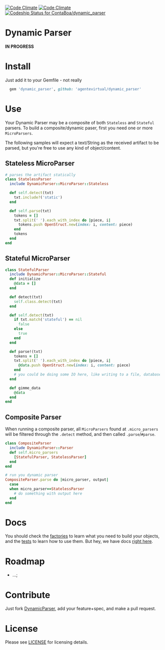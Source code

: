 [![Code Climate](https://codeclimate.com/github/lucasmartins/dynamic_parser.png)](https://codeclimate.com/github/lucasmartins/dynamic_parser) [![Code Climate](https://codeclimate.com/github/lucasmartins/dynamic_parser/coverage.png)](https://codeclimate.com/github/lucasmartins/dynamic_parser) [ ![Codeship Status for ContaBoa/dynamic_parser](https://codeship.io/projects/dee1ef60-da1c-0131-2e3f-2a27b6732ed0/status)](https://codeship.io/projects/24259)

Dynamic Parser
==============

**IN PROGRESS**

Install
=======

Just add it to your Gemfile - not really
```ruby
  gem 'dynamic_parser', github: 'agentevirtual/dynamic_parser'
```

Use
===

Your Dynamic Parser may be a composite of both `Stateless` and `Stateful` parsers. To build a composite/dynamic paser, first you need one or more `MicroParsers`.

The following samples will expect a text/String as the received artifact to be parsed, but you're free to use any kind of object/content.

## Stateless MicroParser

```ruby
# parses the artifact statically
class StatelessParser
  include DynamicParser::MicroParser::Stateless

  def self.detect(txt)
    txt.include?('static')
  end

  def self.parse(txt)
    tokens = []
    txt.split(' ').each_with_index do |piece, i|
      tokens.push OpenStruct.new(index: i, content: piece)
    end
    tokens
  end
end
```

## Stateful MicroParser

```ruby
class StatefulParser
  include DynamicParser::MicroParser::Stateful
  def initialize
    @data = []
  end

  def detect(txt)
    self.class.detect(txt)
  end

  def self.detect(txt)
    if txt.match('stateful') == nil
      false
    else
      true
    end
  end

  def parse!(txt)
    tokens = []
    txt.split(' ').each_with_index do |piece, i|
      @data.push OpenStruct.new(index: i, content: piece)
    end
    # you could be doing some IO here, like writing to a file, database, http...
  end

  def gimme_data
    @data
  end
end
```

## Composite Parser

When running a composite parser, all `MicroParsers` found at `.micro_parsers` will be filtered through the `.detect` method, and then called `.parse`/`#parse`.

```ruby
class CompositeParser
  include DynamicParser::Parser
  def self.micro_parsers
    [StatefulParser, StatelessParser]
  end
end
```

```ruby
# run you dynamic parser
CompositeParser.parse do |micro_parser, output|
  case
  when micro_parser==StatelessParser
    # do something with output here
  end
end
```

Docs
====
You should check the [factories](https://github.com/ContaBoa/dynamic_parser/tree/master/spec/factories) to learn what you need to build your objects, and the [tests](https://github.com/ContaBoa/dynamic_parser/tree/master/spec/DynamicParser) to learn how to use them. But hey, we have docs [right here](http://rdoc.info/github/ContaBoa/dynamic_parser/master/frames).

Roadmap
=======

- ...;

Contribute
==========

Just fork [DynamicParser](https://github.com/ContaBoa/dynamic_parser), add your feature+spec, and make a pull request.

License
=======

Please see [LICENSE](https://github.com/ContaBoa/dynamic_parser/blob/master/LICENSE) for licensing details.
